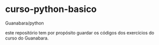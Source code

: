 # curso-python-basico
Guanabara/python

este repositório tem por propósito guardar os códigos dos exercícios do curso do Guanabara.
